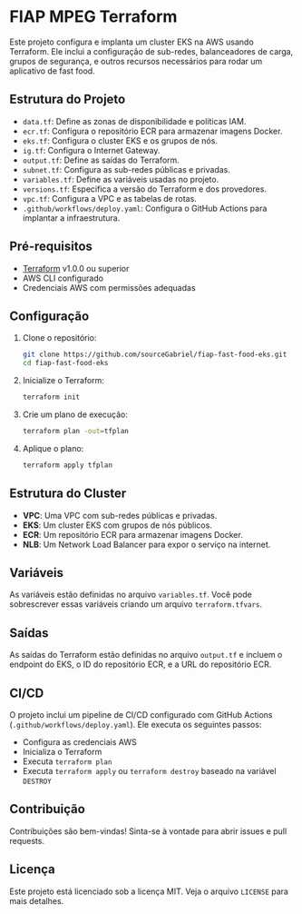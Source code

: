 # FIAP MPEG Terraform

Este projeto configura e implanta um cluster EKS na AWS usando Terraform. Ele inclui a configuração de sub-redes, balanceadores de carga, grupos de segurança, e outros recursos necessários para rodar um aplicativo de fast food.

## Estrutura do Projeto

- `data.tf`: Define as zonas de disponibilidade e políticas IAM.
- `ecr.tf`: Configura o repositório ECR para armazenar imagens Docker.
- `eks.tf`: Configura o cluster EKS e os grupos de nós.
- `ig.tf`: Configura o Internet Gateway.
- `output.tf`: Define as saídas do Terraform.
- `subnet.tf`: Configura as sub-redes públicas e privadas.
- `variables.tf`: Define as variáveis usadas no projeto.
- `versions.tf`: Especifica a versão do Terraform e dos provedores.
- `vpc.tf`: Configura a VPC e as tabelas de rotas.
- `.github/workflows/deploy.yaml`: Configura o GitHub Actions para implantar a infraestrutura.

## Pré-requisitos

- [Terraform](https://www.terraform.io/downloads.html) v1.0.0 ou superior
- AWS CLI configurado
- Credenciais AWS com permissões adequadas

## Configuração

1. Clone o repositório:
    ```sh
    git clone https://github.com/sourceGabriel/fiap-fast-food-eks.git
    cd fiap-fast-food-eks
    ```

2. Inicialize o Terraform:
    ```sh
    terraform init
    ```

3. Crie um plano de execução:
    ```sh
    terraform plan -out=tfplan
    ```

4. Aplique o plano:
    ```sh
    terraform apply tfplan
    ```

## Estrutura do Cluster

- **VPC**: Uma VPC com sub-redes públicas e privadas.
- **EKS**: Um cluster EKS com grupos de nós públicos.
- **ECR**: Um repositório ECR para armazenar imagens Docker.
- **NLB**: Um Network Load Balancer para expor o serviço na internet.

## Variáveis

As variáveis estão definidas no arquivo `variables.tf`. Você pode sobrescrever essas variáveis criando um arquivo `terraform.tfvars`.

## Saídas

As saídas do Terraform estão definidas no arquivo `output.tf` e incluem o endpoint do EKS, o ID do repositório ECR, e a URL do repositório ECR.

## CI/CD

O projeto inclui um pipeline de CI/CD configurado com GitHub Actions (`.github/workflows/deploy.yaml`). Ele executa os seguintes passos:

- Configura as credenciais AWS
- Inicializa o Terraform
- Executa `terraform plan`
- Executa `terraform apply` ou `terraform destroy` baseado na variável `DESTROY`

## Contribuição

Contribuições são bem-vindas! Sinta-se à vontade para abrir issues e pull requests.

## Licença

Este projeto está licenciado sob a licença MIT. Veja o arquivo `LICENSE` para mais detalhes.
